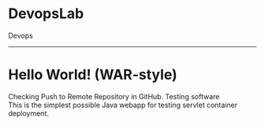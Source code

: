 # DevopsLab  
Devops

---

Hello World! (WAR-style)  
===============  
Checking Push to Remote Repository in GitHub. Testing software  
This is the simplest possible Java webapp for testing servlet container deployment.

